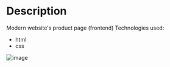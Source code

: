 # Description
Modern website's product page (frontend)
Technologies used:
- html
- css
 
![image](https://github.com/user-attachments/assets/4c2377a4-9d83-436e-9498-fdc039928605)
